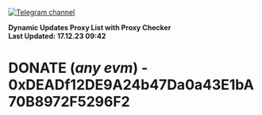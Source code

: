 [![Telegram channel](https://img.shields.io/endpoint?url=https://runkit.io/damiankrawczyk/telegram-badge/branches/master?url=https://t.me/n4z4v0d)](https://t.me/n4z4v0d) 

**Dynamic Updates Proxy List with Proxy Checker**  
**Last Updated: 17.12.23 09:42**

# DONATE (_any evm_) - 0xDEADf12DE9A24b47Da0a43E1bA70B8972F5296F2
